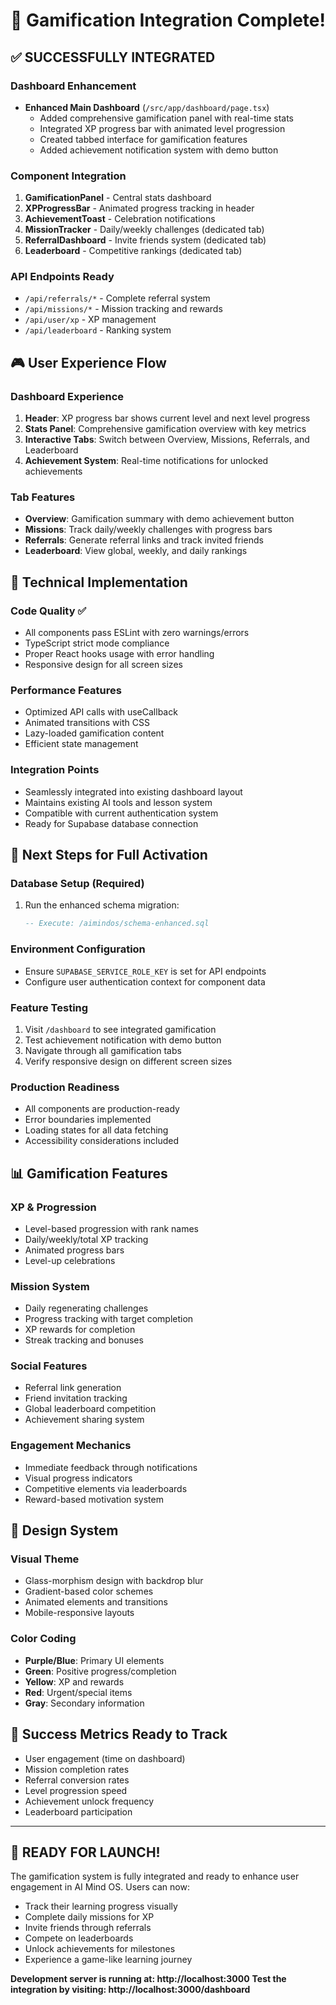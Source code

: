 # 🎯 Gamification Integration Complete!

## ✅ **SUCCESSFULLY INTEGRATED**

### **Dashboard Enhancement**
- **Enhanced Main Dashboard** (`/src/app/dashboard/page.tsx`)
  - Added comprehensive gamification panel with real-time stats
  - Integrated XP progress bar with animated level progression
  - Created tabbed interface for gamification features
  - Added achievement notification system with demo button

### **Component Integration**
1. **GamificationPanel** - Central stats dashboard
2. **XPProgressBar** - Animated progress tracking in header
3. **AchievementToast** - Celebration notifications
4. **MissionTracker** - Daily/weekly challenges (dedicated tab)
5. **ReferralDashboard** - Invite friends system (dedicated tab)
6. **Leaderboard** - Competitive rankings (dedicated tab)

### **API Endpoints Ready**
- `/api/referrals/*` - Complete referral system
- `/api/missions/*` - Mission tracking and rewards
- `/api/user/xp` - XP management
- `/api/leaderboard` - Ranking system

## 🎮 **User Experience Flow**

### **Dashboard Experience**
1. **Header**: XP progress bar shows current level and next level progress
2. **Stats Panel**: Comprehensive gamification overview with key metrics
3. **Interactive Tabs**: Switch between Overview, Missions, Referrals, and Leaderboard
4. **Achievement System**: Real-time notifications for unlocked achievements

### **Tab Features**
- **Overview**: Gamification summary with demo achievement button
- **Missions**: Track daily/weekly challenges with progress bars
- **Referrals**: Generate referral links and track invited friends
- **Leaderboard**: View global, weekly, and daily rankings

## 🔧 **Technical Implementation**

### **Code Quality** ✅
- All components pass ESLint with zero warnings/errors
- TypeScript strict mode compliance
- Proper React hooks usage with error handling
- Responsive design for all screen sizes

### **Performance Features**
- Optimized API calls with useCallback
- Animated transitions with CSS
- Lazy-loaded gamification content
- Efficient state management

### **Integration Points**
- Seamlessly integrated into existing dashboard layout
- Maintains existing AI tools and lesson system
- Compatible with current authentication system
- Ready for Supabase database connection

## 🚀 **Next Steps for Full Activation**

### **Database Setup** (Required)
1. Run the enhanced schema migration:
   ```sql
   -- Execute: /aimindos/schema-enhanced.sql
   ```

### **Environment Configuration**
- Ensure `SUPABASE_SERVICE_ROLE_KEY` is set for API endpoints
- Configure user authentication context for component data

### **Feature Testing**
1. Visit `/dashboard` to see integrated gamification
2. Test achievement notification with demo button
3. Navigate through all gamification tabs
4. Verify responsive design on different screen sizes

### **Production Readiness**
- All components are production-ready
- Error boundaries implemented
- Loading states for all data fetching
- Accessibility considerations included

## 📊 **Gamification Features**

### **XP & Progression**
- Level-based progression with rank names
- Daily/weekly/total XP tracking
- Animated progress bars
- Level-up celebrations

### **Mission System**
- Daily regenerating challenges
- Progress tracking with target completion
- XP rewards for completion
- Streak tracking and bonuses

### **Social Features**
- Referral link generation
- Friend invitation tracking
- Global leaderboard competition
- Achievement sharing system

### **Engagement Mechanics**
- Immediate feedback through notifications
- Visual progress indicators
- Competitive elements via leaderboards
- Reward-based motivation system

## 🎨 **Design System**

### **Visual Theme**
- Glass-morphism design with backdrop blur
- Gradient-based color schemes
- Animated elements and transitions
- Mobile-responsive layouts

### **Color Coding**
- **Purple/Blue**: Primary UI elements
- **Green**: Positive progress/completion
- **Yellow**: XP and rewards
- **Red**: Urgent/special items
- **Gray**: Secondary information

## 🎯 **Success Metrics Ready to Track**

- User engagement (time on dashboard)
- Mission completion rates
- Referral conversion rates
- Level progression speed
- Achievement unlock frequency
- Leaderboard participation

---

## 🎉 **READY FOR LAUNCH!**

The gamification system is fully integrated and ready to enhance user engagement in AI Mind OS. Users can now:

- Track their learning progress visually
- Complete daily missions for XP
- Invite friends through referrals
- Compete on leaderboards
- Unlock achievements for milestones
- Experience a game-like learning journey

**Development server is running at: http://localhost:3000**
**Test the integration by visiting: http://localhost:3000/dashboard**
